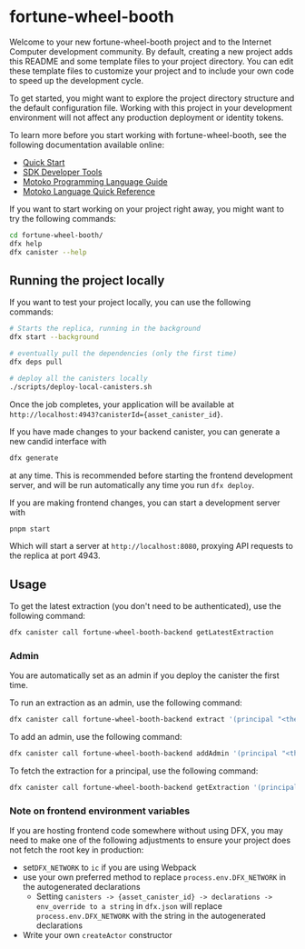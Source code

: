 # fortune-wheel-booth

Welcome to your new fortune-wheel-booth project and to the Internet Computer development community. By default, creating a new project adds this README and some template files to your project directory. You can edit these template files to customize your project and to include your own code to speed up the development cycle.

To get started, you might want to explore the project directory structure and the default configuration file. Working with this project in your development environment will not affect any production deployment or identity tokens.

To learn more before you start working with fortune-wheel-booth, see the following documentation available online:

- [Quick Start](https://internetcomputer.org/docs/current/developer-docs/setup/deploy-locally)
- [SDK Developer Tools](https://internetcomputer.org/docs/current/developer-docs/setup/install)
- [Motoko Programming Language Guide](https://internetcomputer.org/docs/current/motoko/main/motoko)
- [Motoko Language Quick Reference](https://internetcomputer.org/docs/current/motoko/main/language-manual)

If you want to start working on your project right away, you might want to try the following commands:

```bash
cd fortune-wheel-booth/
dfx help
dfx canister --help
```

## Running the project locally

If you want to test your project locally, you can use the following commands:

```bash
# Starts the replica, running in the background
dfx start --background

# eventually pull the dependencies (only the first time)
dfx deps pull

# deploy all the canisters locally
./scripts/deploy-local-canisters.sh
```

Once the job completes, your application will be available at `http://localhost:4943?canisterId={asset_canister_id}`.

If you have made changes to your backend canister, you can generate a new candid interface with

```bash
dfx generate
```

at any time. This is recommended before starting the frontend development server, and will be run automatically any time you run `dfx deploy`.

If you are making frontend changes, you can start a development server with

```bash
pnpm start
```

Which will start a server at `http://localhost:8080`, proxying API requests to the replica at port 4943.

## Usage

To get the latest extraction (you don't need to be authenticated), use the following command:

```bash
dfx canister call fortune-wheel-booth-backend getLatestExtraction
```

### Admin

You are automatically set as an admin if you deploy the canister the first time.

To run an extraction as an admin, use the following command:

```bash
dfx canister call fortune-wheel-booth-backend extract '(principal "<the-principal-you-want-to-extract-for>")'
```

To add an admin, use the following command:

```bash
dfx canister call fortune-wheel-booth-backend addAdmin '(principal "<the-principal-you-want-to-add-as-admin>")'
```

To fetch the extraction for a principal, use the following command:

```bash
dfx canister call fortune-wheel-booth-backend getExtraction '(principal "<the-principal-you-want-to-fetch-the-extraction-for>")'
```

### Note on frontend environment variables

If you are hosting frontend code somewhere without using DFX, you may need to make one of the following adjustments to ensure your project does not fetch the root key in production:

- set`DFX_NETWORK` to `ic` if you are using Webpack
- use your own preferred method to replace `process.env.DFX_NETWORK` in the autogenerated declarations
  - Setting `canisters -> {asset_canister_id} -> declarations -> env_override to a string` in `dfx.json` will replace `process.env.DFX_NETWORK` with the string in the autogenerated declarations
- Write your own `createActor` constructor
